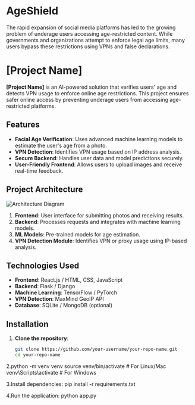 # AgeShield
The rapid expansion of social media platforms has led to the growing problem of underage users accessing age-restricted content. While governments and organizations attempt to enforce legal age limits, many users bypass these restrictions using VPNs and false declarations.
# [Project Name]

**[Project Name]** is an AI-powered solution that verifies users' age and detects VPN usage to enforce online age restrictions. This project ensures safer online access by preventing underage users from accessing age-restricted platforms.

## Features

- **Facial Age Verification**: Uses advanced machine learning models to estimate the user's age from a photo.
- **VPN Detection**: Identifies VPN usage based on IP address analysis.
- **Secure Backend**: Handles user data and model predictions securely.
- **User-Friendly Frontend**: Allows users to upload images and receive real-time feedback.

## Project Architecture

![Architecture Diagram](#)

1. **Frontend**: User interface for submitting photos and receiving results.
2. **Backend**: Processes requests and integrates with machine learning models.
3. **ML Models**: Pre-trained models for age estimation.
4. **VPN Detection Module**: Identifies VPN or proxy usage using IP-based analysis.

## Technologies Used

- **Frontend**: React.js / HTML, CSS, JavaScript
- **Backend**: Flask / Django
- **Machine Learning**: TensorFlow / PyTorch
- **VPN Detection**: MaxMind GeoIP API
- **Database**: SQLite / MongoDB (optional)

## Installation

1. **Clone the repository**:
   ```bash
   git clone https://github.com/your-username/your-repo-name.git
   cd your-repo-name

2.python -m venv venv
source venv/bin/activate   # For Linux/Mac
venv\Scripts\activate      # For Windows

3.Install dependencies:
  pip install -r requirements.txt

4.Run the application:
 python app.py




